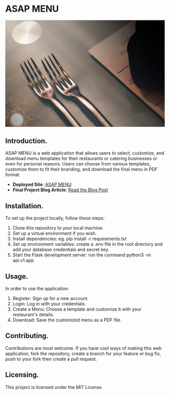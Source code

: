 # ASAP MENU


 ![menu image](./static/images/image.jpg)


## Introduction.

ASAP MENU is a web application that allows users to select, customize, and download menu templates for their restaurants or catering businesses or even for personal reasons. Users can choose from various templates, customize them to fit their branding, and download the final menu in PDF format.

- **Deployed Site**: [ASAP MENU](https://asap-menu.onrender.com)
- **Final Project Blog Article**: [Read the Blog Post](https://medium.com/@esther.wanjikum99/building-a-custom-menu-generator-a-journey-in-web-development-fc95020f9fbf)


## Installation.

To set up the project locally, follow these steps:

1. Clone this repository to your local machine.
2. Set up a virtual environment if you wish.
3. Install dependencies: eg. pip install -r requirements.txt
4. Set up environment variables: create a  .env file in the root directory and add your database credentials and secret key.
5. Start the Flask development server: run the command python3 -m api.v1.app
   

## Usage.

In order to use the application:
1. Register: Sign up for a new account.
2. Login: Log in with your credentials.
3. Create a Menu: Choose a template and customize it with your restaurant's details.
4. Download: Save the customized menu as a PDF file.


## Contributing.

Contributions are most welcome. If you have cool ways of making this web application, fork the repository, create a branch for your feature or bug fix, push to your fork then create a pull request.


## Licensing.

This project is licensed under the MIT License.